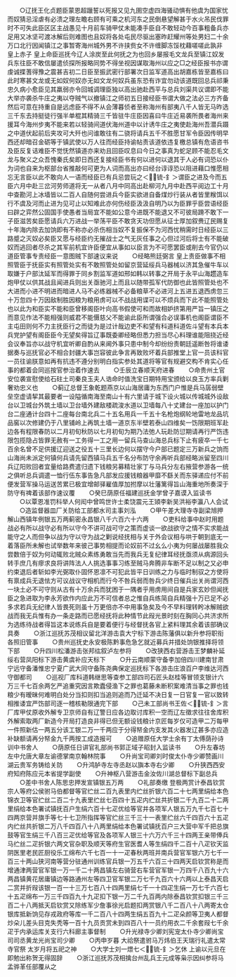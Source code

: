 <!-- { "loadSidebar": true } -->
　　○辽抚王化贞题臣蒙恩超躐誓以死报又见九圉空虚四海骚动惧有他虞为国家忧而奴猜忌淫虐有必溃之理左瞻右顾有可乘之机河东之民倒悬望解甚于水火吊民伐罪时不可失此臣区区主战愚见十月前车骑甲仗未能凑手臣自不敢轻动今百事粗备兵亦足用又冰坚可渡冰解后则难图也且奴将各处屯民尽驱出塞昨赶耀州等处男妇二十余万口北行因闻镇江之事暂寄海州城外男不许挟赀女不许缠脚冻馁枕藉嗟嗟此孰非  皇上赤子  皇上命臣巡抚今辽人涂炭至此何抚之为也回乡屡报毛文龙兵至镇江奴发兵东往臣不敢信屡遣侦探所报略同势不得坐视因谋取海州以应之□之经臣报书亦谓虔诚揲蓍得豫之震甚吉初二日臣至振武密行部署次日监军道高出胡嘉栋皆至嘉栋曰此时寒甚文龙或无如奴何奴亦无如文龙何奴兵虽东恐有诈宜勿动该道既回总兵祁秉忠久病小愈臣见其羸弱亦令回城调理臣独以高出驰赴西平与总兵刘渠共议谓即不能大举亦袭杀牛庄之夷以夺贼气以撤镇江之师初五日接经臣书谓大做之法必三方齐备然后可意在持重自是远虑臣不得不从会薄暮侦者至称海州有部夷八千人皆无马昨选三千东去持挺徒行强半单棍其精骑三千皆驻牛庄臣因喜曰牛庄近易袭所畏者海州来援耳今海州步夷不能来若以轻骑间道伏海州道中以计诱牛庄之夷使赴海州吾潜兵蹑之中道伏起前后夹攻可大歼也问谁敢往有二骁将请兵五千不胜愿甘军令臣因传明早西还却暗召金砺等于镇武使以万人往而经臣持谕帖责该道依违复檄总镇有危语咨书及臣反复诘难臣不觉怃然镇道亦来劝且回臣叹息曰今日之事真为蛇足顾不能忍毛文龙与聚义之众吾愧秦氏矣即日西还复接经臣书有何以进何以退其于人必有词恐以仆为词也自来为枢部台省推敲何可更为人词而高出亦曰经台谆谆恐以阻进藉口惟愿相忘无言臣以此不敢向人一语而经臣已有兵忌尝玩之＜锍-釒＞谓臣之进及今而五臣六月中赴三岔河劳师道将无一从者八月中同高出赴柳河九月中赴西平阅边工十月中查勘河上冰墙皆以二百人自随何尝进兵今臣实欲进自备煤炒行装从者皆里糇饵以行不虞及河而止进为见可止以知难此亦何伤经臣汲汲自明乃以为臣罪乎臣尝语经臣曰辟之弈然公固国手使愚者当局宜不能如公意今进既不能退又不可彼局蹐不敢下一子臣滋苦矣臣愿请兵六万进战一举荡平臣不敢贪天功但愿从征士厚加叙赉辽民赐复十年海内除去加饷即有不称亦必杀伤相当奴不复振保不为河西忧稍需时日经臣以三路蹙之灭奴必矣臣又愿与经臣约无摧战士之气无灰任事之心但过河后将士有不能破奴而逃回者尽杀之其军前机宜许臣便宜从事如以臣言为不可愿罢臣或削去今官仍以道臣管事专责经臣一意图贼下部速议来说
　　○经略熊廷弼言  皇上责臣做事不相照管臣于抚臣实有照管处实有不敢照管处如留京营延绥兵马器械以济其急催牛车以取嫌于户部汰延军而得罪于同乡割监军道如邢如韩以转事之开局于永平山海趱造车炮甲仗以供其战且闻进兵则出关亟驰河上而且以随带孤军代防御也此皆照管处也不大进而小进不明进而暗进人马不必练器械不必备粮草不必进河上五进五退西虏忽三十万忽四十万因敌制胜因粮为粮用虏可以不战战用谍可以不烦兵而下此不能照管处也以此为和臣实不能和臣曾移阁臣叶向高书假使可和而故相妒挤第用严旨一镇压之而意见作法不能相强则威君不能慑慈父不能谕此臣所谓强合必误事机也阁臣谓臣不主屯田则何不力主抚臣行之而徒为是过计哉边吏不和望有科道科道佐斗望有本兵本兵党护望有阁臣臣今无望矣得旨辽事既委卿经略但悉力担当尽心料理谁能阻挠近经会议奉旨亦以战守机宜听卿自酌从来阃外事只患中制今却纷纷责朝廷遥断咎将谁诿据奏与巡抚官必不相合封疆大事岂容彼此争言再致败坏着兵部推堂上官一员该科官一员往谕朕意如再有抗违不遵分别明白指实参处其道将等官有规避交构不肯实心任事的都着会同巡按官参治着作速去
　　○壬辰立春顺天府进春
　　○命贵州土官安位袭宣慰使给石砫土司秦良玉夫人诰命时值洗宝日期特用宝颁给以良玉方率兵剿奢劝忠义也
　　○蓟辽总督王象乾题燕京以山海居庸为东西门户惟是兵马孱弱壁垒空虚请挈其最要者一设隘循南海至南山十有六里请于城下设火城以传城城外设敌台以卫城台外筑土墙以卫台墙外建敌楼疏浚水道以卫墙每八十丈建台一座加以护门台二座通计台四十二座每台南北兵二十五名用兵一千五十名枪炮纲轮地雷地龙品坑品窖以次修建仍于八里铺岭上再筑土墙一道京东半壁若泰山四维矣一饬限期班军赴边各有程限春防以二月初旬秋防以七月初旬为期乃法弛人玩赴防愆期请再行严饬违限包揽隐占皆罪无赦有一工务得一工之用一留兵马查山海总兵标下止有疲卒一千七百余名曾不足供援辽迎送之役五十三里长边何以摆守今户部已题定三万新兵之饷而山海尚未派定何镇何兵请先留西镇马兵五千名分布防守余再听兵部经略派留至四川兵辽阳败回者宜量给路费遣归遗下钱粮另募精壮家丁与马兵分左右掖营参游各一统之俱听总兵调遣一恤行伍东事告急凡部发应援钱粮器甲靡不繇关而东驿递应付不前便发营军操马运送苦累已极宜增邮驿雇值厚加拊摩以壮藩篱得旨山海重地所奏深于防守有禆着该部作速议覆
　　○癸巳荫原任福建巡抚金学曾子嘉谟入监读书
　　○以覃恩准罚科举人何闳中曾鸣世许士柔饶震元王熲李新吴洪裕李瀛八人会试
　　○造监督器皿厂关防给工部都水司主事刘泓
　　○甲午差大理寺寺副梁旭押解山西镇年例银五万两蓟密永昌银八千六百六十六两
　　○吏科给事中赵时用题战必有所以战守必有所以守今不讲可战可守之策而虚谈一欲战欲守之情不实求能战能守之人而但争以战为守以守为战之剿说经抚相与关于外会议相与哄于朝到底无一着落臣所未解也试举数年来彼己事势相提而论奴前不过幺么小夷为何屡战屡胜我众尝数倍于奴为何动辄败北贼众素练勇敢当先而我兵无复纪律耳经抚亟须从病源回头转手庶几有瘳求良将讲阵法人人挑选事事习练至贼马奔腾非车断不足以制之又必申约束退后者斩如李光弼取仆固怀恩凛不可犯此皆平日训练之力与临时制驭之方使将有禀成兵无退怯方可议战议守相机而行今不咎兵弱而咎兵少终日催兵出关尚谓河西一块土必不可守则从古有十万余兵而犹困于一隅者乎用虏用间自是兵家玄妙但闻抚臣之急进取为李永芳欲作内应此万不可信者总之惟自兵练简自兵精强十万已足不必多求若兵无纪律人皆畏死则虽十万更倍亦不中用事急矣及今不早料理转盻冰解贼欲战而我无兵惟有办一条走路而已愿经抚将此种情节此叚光景时刻在胸同心共济求所为选练待战者得旨这本说练兵自是要着便行与经督抚各官上紧料理其余着该部确议具奏
　　○浙江巡抚苏茂相议留北洋游击袁大宁标下游击陈藩俱以新升参将职衔各照旧管事
　　○贵州巡抚史永安极陈黔事危急乞就近募兵并措处饷银推择将领下部
　　○升四川松潘游击张邦纮叙泸左参将
　　○改狭西右营游击王梦麟补延绥右营凤阳标下游击黄虞补应天标下
　　○升云南顺蒙守备李加倍四川建南甘肃宁远守备潘惟忠宁夏广武大同守备陈尧典保定巡抚标下各游击庄浪百户李维达河西守御都司
　　○巡视厂库科道韩继思等查参工部四司石匠头赵桂等冒领支银计六万三千七百余两乞严追重究因言欺蠹侵渔下之罪也葛藤未断积案难清当事之罪也钱粮少有暧昧何难明白处分当扣则扣当追则追而乃迁延不决日复一日官复一官以致转相推诿宜严饬部司逐一稽核勒限通完下部
　　○己未工部尚书王佐＜锍-釒＞言厂库甲仗原收外解专卫京师自有辽警日应各边取讨库积一空而辽左徵求往往舍库积外解索取两厂新造今开局打造良非得已但无额设钱粮计京匠每岁仅可造甲二万每甲一件照新估一两五分该工银二万一千两应于分得帑金内支发其火器发辽甚多亦应造补缺额请再分帑金九千两按工成造报可
　　○追赠原任大学士余有丁太傅荫孙诗训中书舍人
　　○荫原任日讲官礼部尚书郭正域子昭封入监读书
　　○升左春坊左中允唐大章左谕德掌南京翰林院事
　　○升尚宝司卿刘时俊太仆寺少卿赞画川湖云贵军务铸给关防
　　○升鸿胪寺左寺丞赵以旟本寺右少卿
　　○升狭西西安府知府陈应元本省提学副使
　　○升神枢八营游击金汝佐川湖总督标下副总兵
　　○差中书舍人陈思忠押发宣镇银五万两
　　○礼部奏缴  登极两赏计泰昌钦赏宗人等府公侯驸马伯都督等官纻丝二百九表里内纻丝折银六百二十七两里绢给本色锦衣卫等官纻丝二百二十九表里纻丝七百四十五疋内纻丝共折银二千九百二十二两里绢给本色署试镇抚百户生绢六百十七疋优给等官并各项军人银五万九千七百七十四两京营并旗手等七十七卫所指挥等官纻丝三千三十一表里纻丝六千四百六十五疋内纻丝共折银二万八千四百八十八两里绢给本色署试镇抚百户三大营中军千把总旗鼓等官生绢三千八百三疋优给等官及各项军人银三十六万六千三十四两王亲带俸兵马纻丝二疋折银六两文官杂职及顺天等府生官医耆人等生绢四千二百十八疋钦天监阴医里老民匠厨役乐工绵布六千七百一十一疋春秋两班并南兵营官军银六万七千一百三十两山狭河南等营分驻通州训练官兵银一万五千六百三十四两天启钦赏称是而增通津两营官军银一万一千二十两昌镇左右骑营右车营官军银一万四千八百九十六两昌镇黄花居庸镇边等路通州左等四卫官军银二万七千九百六十六两以上泰昌天启二赏并折叚该银一百一十三万七百八十四两里绢七千一十四疋生绢一万七千六百七十五疋绵布一万三千四百九十九疋扣下银一万二千九百两内除泰昌钦赏扣银三千三百二十八两抵天启钦赏又除练军少詹事徐光启题扣两赏银八千二百八十八两寄太仓银库抵新饷见存戎政府等库一千二百八十四两生绢五百九十二疋朵颜等卫夷人都督炒朵儿差头目克失秃等一百十九员贡赏未到四百八十一员约用衣二千余套叚七千余疋于内承运库关支行六科廊主事督制
　　○升光禄寺少卿刘宪宠太仆寺少卿尚宝司司丞黄龙光尚宝司少卿
　　○丙申岁暮  大祫祭遣驸马万炜伯王天瑞行礼遣太常寺官祭  太岁月将五祀之神
　　○大学士刘一燝七＜锍-釒＞乞休  上谕以元旦在即勉出称贺无得固辞
　　○浙江巡抚苏茂相擒台州乱兵王元成等枭示因纠参将马孟骅革任部覆从之
